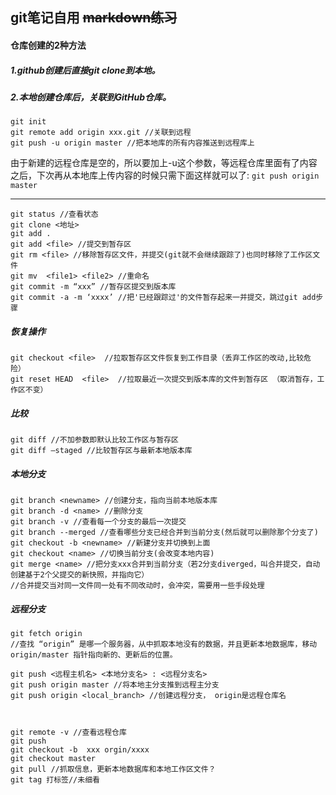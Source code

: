 ## git笔记自用 ~~markdown练习~~
#### 仓库创建的2种方法
##### 1.github创建后直接git clone到本地。  
##### 2.本地创建仓库后，关联到GitHub仓库。

```
git init
git remote add origin xxx.git //关联到远程
git push -u origin master //把本地库的所有内容推送到远程库上
```
由于新建的远程仓库是空的，所以要加上-u这个参数，等远程仓库里面有了内容之后，下次再从本地库上传内容的时候只需下面这样就可以了: 
`git push origin master`

---

```****
git status //查看状态
git clone <地址>
git add .
git add <file> //提交到暂存区
git rm <file> //移除暂存区文件，并提交(git就不会继续跟踪了)也同时移除了工作区文件
git mv  <file1> <file2> //重命名
git commit -m “xxx” //暂存区提交到版本库
git commit -a -m ‘xxxx’ //把'已经跟踪过'的文件暂存起来一并提交，跳过git add步骤
```
##### 恢复操作
```
git checkout <file>  //拉取暂存区文件恢复到工作目录（丢弃工作区的改动,比较危险）
git reset HEAD  <file>  //拉取最近一次提交到版本库的文件到暂存区 （取消暂存，工作区不变）
```
##### 比较
```
git diff //不加参数即默认比较工作区与暂存区
git diff —staged //比较暂存区与最新本地版本库
```
##### 本地分支
```
git branch <newname> //创建分支，指向当前本地版本库
git branch -d <name> //删除分支
git branch -v //查看每一个分支的最后一次提交
git branch --merged //查看哪些分支已经合并到当前分支(然后就可以删除那个分支了)
git checkout -b <newname> //新建分支并切换到上面
git checkout <name> //切换当前分支(会改变本地内容)
git merge <name> //把分支xxx合并到当前分支（若2分支diverged，叫合并提交，自动创建基于2个父提交的新快照，并指向它）
//合并提交当对同一文件同一处有不同改动时，会冲突，需要用一些手段处理
```
##### 远程分支
```
git fetch origin
//查找 “origin” 是哪一个服务器，从中抓取本地没有的数据，并且更新本地数据库，移动 origin/master 指针指向新的、更新后的位置。

git push <远程主机名> <本地分支名> : <远程分支名> 
git push origin master //将本地主分支推到远程主分支
git push origin <local_branch> //创建远程分支， origin是远程仓库名



git remote -v //查看远程仓库
git push 
git checkout -b  xxx orgin/xxxx
git checkout master
git pull //抓取信息，更新本地数据库和本地工作区文件？
git tag 打标签//未细看
```

